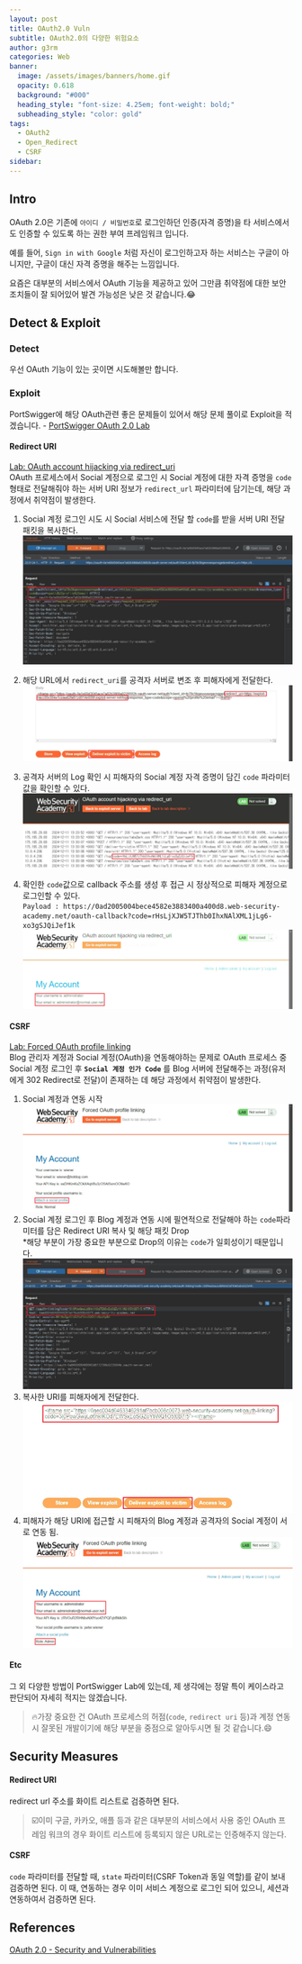 ```yaml
---
layout: post
title: OAuth2.0 Vuln
subtitle: OAuth2.0의 다양한 위험요소
author: g3rm
categories: Web
banner:
  image: /assets/images/banners/home.gif
  opacity: 0.618
  background: "#000"
  heading_style: "font-size: 4.25em; font-weight: bold;"
  subheading_style: "color: gold"
tags:
  - OAuth2
  - Open_Redirect
  - CSRF
sidebar:
---
```

## Intro
OAuth 2.0은 기존에 `아이디 / 비밀번호`로 로그인하던 인증(자격 증명)을 타 서비스에서도 인증할 수 있도록 하는 권한 부여 프레임워크 입니다.   

예를 들어, `Sign in with Google` 처럼 자신이 로그인하고자 하는 서비스는 구글이 아니지만, 구글이 대신 자격 증명을 해주는 느낌입니다.  

요즘은 대부분의 서비스에서 OAuth 기능을 제공하고 있어 그만큼 취약점에 대한 보안 조치들이 잘 되어있어 발견 가능성은 낮은 것 같습니다.😂   
## Detect & Exploit 
### Detect
우선 OAuth 기능이 있는 곳이면 시도해볼만 합니다.    
### Exploit
PortSwigger에 해당 OAuth관련 좋은 문제들이 있어서 해당 문제 풀이로 Exploit을 적겠습니다. - [PortSwigger OAuth 2.0 Lab](https://portswigger.net/web-security/oauth)   
#### Redirect URI
[Lab: OAuth account hijacking via redirect_uri](https://portswigger.net/web-security/oauth/lab-oauth-account-hijacking-via-redirect-uri)   
OAuth 프로세스에서 Social 계정으로 로그인 시 Social 계정에 대한 자격 증명을 `code`형태로 전달해줘야 하는 서버 URI 정보가 `redirect_url` 파라미터에 담기는데, 해당 과정에서 취약점이 발생한다.   
1. Social 계정 로그인 시도 시 Social 서비스에 전달 할 `code`를 받을 서버 URI 전달 패킷을 복사한다.   
	![](assets/images/posts/2024-12-11-OAuth2.0-Vuln/faa4ddfa834f7e4b3f4644dca0969266_MD5.jpeg)   
2. 해당 URL에서 `redirect_uri`를 공격자 서버로 변조 후 피해자에게 전달한다.   
	![](/assets/images/posts/2024-12-11-OAuth2.0-Vuln/4501fa18cbeb861eb0797862a558f782_MD5.jpeg)   
   
3. 공격자 서버의 Log 확인 시 피해자의 Social 계정 자격 증명이 담긴 `code` 파라미터 값을 확인할 수 있다.   
	![](/assets/images/posts/2024-12-11-OAuth2.0-Vuln/6e6ee6374b3ebe454f2bb91531912821_MD5.jpeg)   
4. 확인한 `code`값으로 callback 주소를 생성 후 접근 시 정상적으로 피해자 계정으로 로그인할 수 있다.   
   `Payload : https://0ad2005004bece4582e3883400a400d8.web-security-academy.net/oauth-callback?code=rHsLjXJW5TJThb0IhxNAlXML1jLg6-xo3gSJQiJef1k`    
	![](/assets/images/posts/2024-12-11-OAuth2.0-Vuln/58c6e7e405c6077424e5f7f54051e011_MD5.jpeg)   
#### CSRF
[Lab: Forced OAuth profile linking](https://portswigger.net/web-security/oauth/lab-oauth-forced-oauth-profile-linking)   
Blog 관리자 계정과 Social 계정(OAuth)을 연동해야하는 문제로 OAuth 프로세스 중 Social 계정 로그인 후 **`Social 계정 인가 Code`** 를 Blog 서버에 전달해주는 과정(유저에게 302 Redirect로 전달)이 존재하는 데 해당 과정에서 취약점이 발생한다.    
1. Social 계정과 연동 시작   
	![](/assets/images/posts/2024-12-11-OAuth2.0-Vuln/64e0434a73f05a3febf5374f22619354_MD5.jpeg)   
2. Social 계정 로그인 후 Blog 계정과 연동 시에 필연적으로 전달해야 하는 `code`파라미터를 담은 Redirect URI 복사 및 해당 패킷 Drop   
   *해당 부분이 가장 중요한 부분으로 Drop의 이유는 `code`가 일회성이기 때문입니다.   
	![](/assets/images/posts/2024-12-11-OAuth2.0-Vuln/a01e2ba1784acc9e9f4ac92b3bd0451d_MD5.jpeg)   
3. 복사한 URI를 피해자에게 전달한다.      
	![](/assets/images/posts/2024-12-11-OAuth2.0-Vuln/60afb5e664a7e097ec7ad3b37f3f4117_MD5.jpeg)   
4. 피해자가 해당 URI에 접근할 시 피해자의 Blog 계정과 공격자의 Social 계정이 서로 연동 됨.   
	![](assets/images/posts/2024-12-11-OAuth2.0-Vuln/de4bc37e9a55f55a736371891ce6055f_MD5.jpeg)   
#### Etc
그 외 다양한 방법이 PortSwigger Lab에 있는데, 제 생각에는 정말 특이 케이스라고 판단되어 자세히 적지는 않겠습니다.   

>🔥가장 중요한 건 OAuth 프로세스의 허점(`code`, `redirect uri` 등)과 계정 연동 시 잘못된 개발이기에 해당 부분을 중점으로 알아두시면 될 것 같습니다.😄   
## Security Measures
#### Redirect URI
redirect url 주소를 화이트 리스트로 검증하면 된다.   
>☑️이미 구글, 카카오, 애플 등과 같은 대부분의 서비스에서 사용 중인 OAuth 프레임 워크의 경우 화이트 리스트에 등록되지 않은 URL로는 인증해주지 않는다.   
#### CSRF
`code` 파라미터를 전달할 때, `state` 파라미터(CSRF Token과 동일 역할)를 같이 보내 검증하면 된다. 이 때, 연동하는 경우 이미 서비스 계정으로 로그인 되어 있으니, 세션과 연동하여서 검증하면 된다.   
## References
[OAuth 2.0 - Security and Vulnerabilities](https://medium.com/@ibm_ptc_security/oauth-2-0-security-and-vulnerabilities-86e64c22b03d)   
